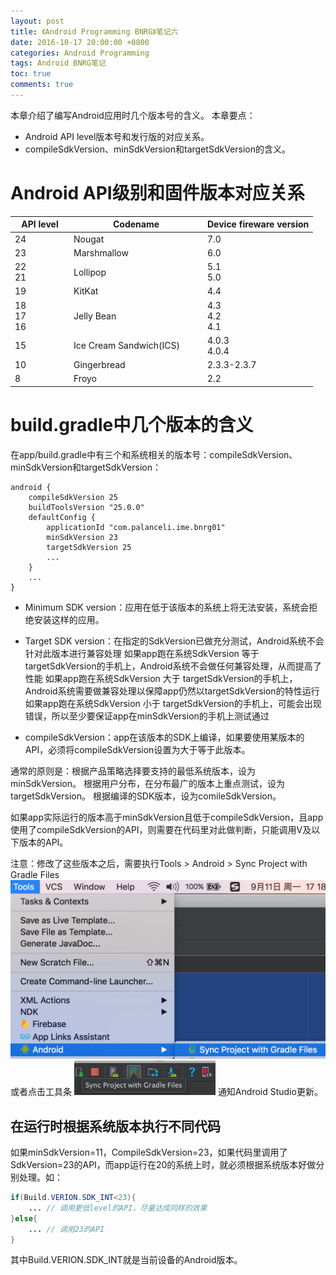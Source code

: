 ```yaml
---
layout: post
title: 《Android Programming BNRG》笔记六
date: 2016-10-17 20:00:00 +0800
categories: Android Programming
tags: Android BNRG笔记
toc: true
comments: true
---
```

本章介绍了编写Android应用时几个版本号的含义。
本章要点：
- Android API level版本号和发行版的对应关系。
- compileSdkVersion、minSdkVersion和targetSdkVersion的含义。

<!-- more -->
# Android API级别和固件版本对应关系

<style>
table th:nth-of-type(1){
    width: 80px;
}
table th:nth-of-type(2){
    width: 200px;
}
</style>

API level|Codename|Device fireware version
---|---|---
24|Nougat|7.0
23|Marshmallow|6.0
22<br>21|Lollipop|5.1<br>5.0
19|KitKat|4.4
18<br>17<br>16|Jelly Bean|4.3<br>4.2<br>4.1
15|Ice Cream Sandwich(ICS)|4.0.3<br>4.0.4
10|Gingerbread|2.3.3-2.3.7
8|Froyo|2.2

# build.gradle中几个版本的含义
在app/build.gradle中有三个和系统相关的版本号：compileSdkVersion、minSdkVersion和targetSdkVersion：
```
android {
    compileSdkVersion 25
    buildToolsVersion "25.0.0"
    defaultConfig {
        applicationId "com.palanceli.ime.bnrg01"
        minSdkVersion 23
        targetSdkVersion 25
        ...
    }
    ...
}
```
- Minimum SDK version：应用在低于该版本的系统上将无法安装，系统会拒绝安装这样的应用。

- Target SDK version：在指定的SdkVersion已做充分测试，Android系统不会针对此版本进行兼容处理
	如果app跑在系统SdkVersion 等于 targetSdkVersion的手机上，Android系统不会做任何兼容处理，从而提高了性能
	如果app跑在系统SdkVersion 大于 targetSdkVersion的手机上，Android系统需要做兼容处理以保障app仍然以targetSdkVersion的特性运行
	如果app跑在系统SdkVersion 小于 targetSdkVersion的手机上，可能会出现错误，所以至少要保证app在minSdkVersion的手机上测试通过

- compileSdkVersion：app在该版本的SDK上编译，如果要使用某版本的API，必须将compileSdkVersion设置为大于等于此版本。

通常的原则是：根据产品策略选择要支持的最低系统版本，设为minSdkVersion。
根据用户分布，在分布最广的版本上重点测试，设为targetSdkVersion。
根据编译的SDK版本，设为comileSdkVersion。

如果app实际运行的版本高于minSdkVersion且低于compileSdkVersion，且app使用了compileSdkVersion的API，则需要在代码里对此做判断，只能调用V及以下版本的API。

注意：修改了这些版本之后，需要执行Tools > Android > Sync Project with Gradle Files
![](1017AndroidProgrammingBNRG06/img01.png)
或者点击工具条
![](1017AndroidProgrammingBNRG06/img02.png)
通知Android Studio更新。

## 在运行时根据系统版本执行不同代码
如果minSdkVersion=11，CompileSdkVersion=23，如果代码里调用了SdkVersion=23的API，而app运行在20的系统上时，就必须根据系统版本好做分别处理。如：
``` java
if(Build.VERION.SDK_INT<23){
	... // 调用更低level的API，尽量达成同样的效果
}else{
	... // 调用23的API
}
```
其中Build.VERION.SDK_INT就是当前设备的Android版本。

